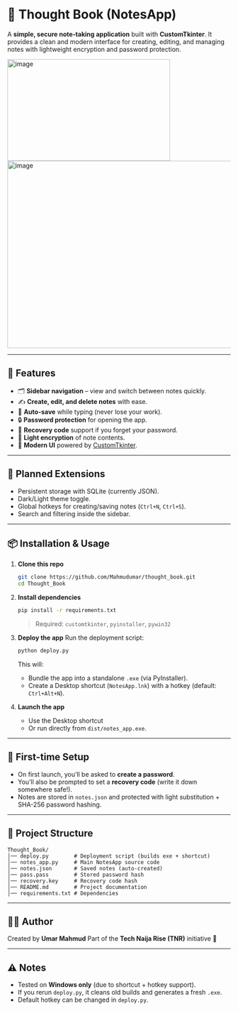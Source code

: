

# 📝 Thought Book (NotesApp)

A **simple, secure note-taking application** built with **CustomTkinter**.
It provides a clean and modern interface for creating, editing, and managing notes with lightweight encryption and password protection.

<img width="367" height="229" alt="image" src="https://github.com/user-attachments/assets/83fa5039-86da-40c5-9b81-312a9ee051eb" />
<img width="625" height="422" alt="image" src="https://github.com/user-attachments/assets/7b9e7f51-6027-47a9-b00c-2e6ad81735a6" />

---

## 🚀 Features

* 🗂 **Sidebar navigation** – view and switch between notes quickly.
* ✍ **Create, edit, and delete notes** with ease.
* 💾 **Auto-save** while typing (never lose your work).
* 🔒 **Password protection** for opening the app.
* 🔑 **Recovery code** support if you forget your password.
* 🔐 **Light encryption** of note contents.
* 🎨 **Modern UI** powered by [CustomTkinter](https://github.com/TomSchimansky/CustomTkinter).

---

## 🔮 Planned Extensions

* Persistent storage with SQLite (currently JSON).
* Dark/Light theme toggle.
* Global hotkeys for creating/saving notes (`Ctrl+N`, `Ctrl+S`).
* Search and filtering inside the sidebar.

---

## 📦 Installation & Usage

1. **Clone this repo**

   ```bash
   git clone https://github.com/Mahmudumar/thought_book.git
   cd Thought_Book
   ```

2. **Install dependencies**

   ```bash
   pip install -r requirements.txt
   ```

   > Required: `customtkinter`, `pyinstaller`, `pywin32`

3. **Deploy the app**
   Run the deployment script:

   ```bash
   python deploy.py
   ```

   This will:

   * Bundle the app into a standalone `.exe` (via PyInstaller).
   * Create a Desktop shortcut (`NotesApp.lnk`) with a hotkey (default: `Ctrl+Alt+N`).

4. **Launch the app**

   * Use the Desktop shortcut
   * Or run directly from `dist/notes_app.exe`.

---

## 🔑 First-time Setup

* On first launch, you’ll be asked to **create a password**.
* You’ll also be prompted to set a **recovery code** (write it down somewhere safe!).
* Notes are stored in `notes.json` and protected with light substitution + SHA-256 password hashing.

---

## 🧩 Project Structure

```
Thought_Book/
│── deploy.py        # Deployment script (builds exe + shortcut)
│── notes_app.py     # Main NotesApp source code
│── notes.json       # Saved notes (auto-created)
│── pass.pass        # Stored password hash
│── recovery.key     # Recovery code hash
│── README.md        # Project documentation
│── requirements.txt # Dependencies
```

---

## 👨‍💻 Author

Created by **Umar Mahmud**
Part of the **Tech Naija Rise (TNR)** initiative 🚀

---

## ⚠️ Notes

* Tested on **Windows only** (due to shortcut + hotkey support).
* If you rerun `deploy.py`, it cleans old builds and generates a fresh `.exe`.
* Default hotkey can be changed in `deploy.py`.
